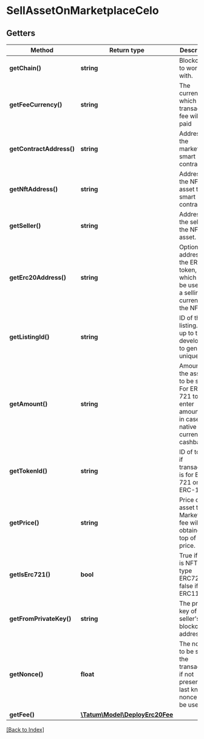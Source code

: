 # SellAssetOnMarketplaceCelo

## Getters

Method | Return type | Description | Notes
------------ | ------------- | ------------- | -------------
**getChain()** | **string** | Blockchain to work with. |
**getFeeCurrency()** | **string** | The currency in which the transaction fee will be paid |
**getContractAddress()** | **string** | Address of the marketplace smart contract. |
**getNftAddress()** | **string** | Address of the NFT asset to sell smart contract. |
**getSeller()** | **string** | Address of the seller of the NFT asset. |
**getErc20Address()** | **string** | Optional address of the ERC20 token, which will be used as a selling currency of the NFT. | [optional]
**getListingId()** | **string** | ID of the listing. It's up to the developer to generate unique ID |
**getAmount()** | **string** | Amount of the assets to be sent. For ERC-721 tokens, enter amount only in case of native currency cashback. | [optional]
**getTokenId()** | **string** | ID of token, if transaction is for ERC-721 or ERC-1155. |
**getPrice()** | **string** | Price of the asset to sell. Marketplace fee will be obtained on top of this price. |
**getIsErc721()** | **bool** | True if asset is NFT of type ERC721, false if ERC1155. |
**getFromPrivateKey()** | **string** | The private key of the seller's blockchain address |
**getNonce()** | **float** | The nonce to be set to the transaction; if not present, the last known nonce will be used | [optional]
**getFee()** | [**\Tatum\Model\DeployErc20Fee**](DeployErc20Fee.md) |  | [optional]

[[Back to Index]](../index.md)
